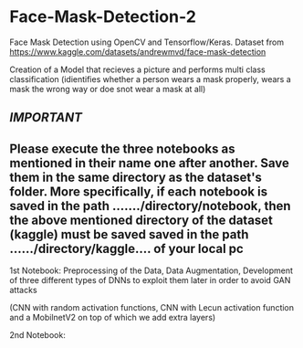 # Face-Mask-Detection-2
Face Mask Detection using OpenCV and Tensorflow/Keras. Dataset from https://www.kaggle.com/datasets/andrewmvd/face-mask-detection

Creation of a Model that recieves a picture and performs multi class classification (idientifies whether a person wears a mask properly, wears a mask the wrong way or doe snot wear a mask at all)

***IMPORTANT***
-----------------------
Please execute the three notebooks as mentioned in their name one after another. Save them in the same directory as the dataset's folder. 
More specifically, if each notebook is saved in the path ......./directory/notebook, then the above mentioned directory of the dataset (kaggle) must be saved saved in the path ....../directory/kaggle.... of your local pc
-----------------------

1st Notebook: Preprocessing of the Data, Data Augmentation, Development of three different types of DNNs to exploit them later in order to avoid GAN attacks

(CNN with random activation functions, CNN with Lecun activation function and a MobilnetV2 on top of which we add extra layers)

2nd Notebook:

